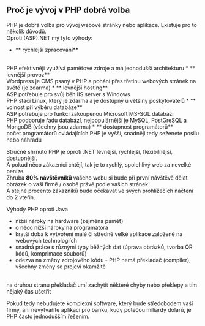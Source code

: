 ## Proč je vývoj v PHP dobrá volba

PHP je dobrá volba pro vývoj webové stránky nebo aplikace. Existuje pro to několik důvodů.
<br>
Oproti (ASP).NET mý tyto výhody:
* ** rychlejší zpracování**
<br>
PHP efektivněji využívá paměťové zdroje a má jednodušší architekturu
* ** levnější provoz**
<br>
Wordpress je CMS psaný v PHP a pohání přes třetinu webových stránek na světě (je zdarma)
* ** levnější hosting**
<br>
ASP potřebuje pro svůj běh IIS server s Windows
<br>
PHP stačí Linux, který je zdarma a je dostupný u většiny poskytovatelů
* ** volnost při výběru databáze**
<br>
ASP potřebuje pro funkci zakoupenou Microsoft MS-SQL databázi
<br>
PHP podporuje řadu databází, nejpopulárnější je MySQL, PostGreSQL a MongoDB (všechny jsou zdarma)
* ** dostupnost programátorů**
<br>
počet programátorů ovládajících PHP je vyšší, snadněji tedy seženete posilu nebo náhradu

Stručně shrnuto PHP je oproti .NET levnější, rychlejší, flexibilnější, dostupnější.
<br>
A pokud něco zákazníci chtějí, tak je to rychlý, spolehlivý web za nevelké peníze.
<br>
Zhruba **80% návštěvníků** vašeho webu si bude při první návštěvě dělat obrázek o vaší firmě / osobě právě podle vašich stránek.
<br>
A stejné procento zákazníků bude očekávat ve svých prohlížečích načtení do 2 vteřin.

Výhody PHP oproti Java
* nižší nároky na hardware (zejména paměť)
* o něco nižší nároky na programátora
* kratší doba k vytvoření malé či středně velké aplikace založené na webových technologiích
* snadná práce s různými typy běžných dat (úprava obrázků, tvorba QR kódů, komprimace souborů)
* odezva na změny zdrojového kódu - PHP nemá překladač (compiler), všechny změny se projeví okamžitě
<br>
na druhou stranu překladač umí zachytit některé chyby nebo překlepy a tím nějaký čas ušetřit

Pokud tedy nebudujete komplexní software, který bude středobodem vaší firmy, ani nevytváříte aplikaci pro banku, kudy potečou miliardy dolarů, je PHP často jednodušším řešením.
